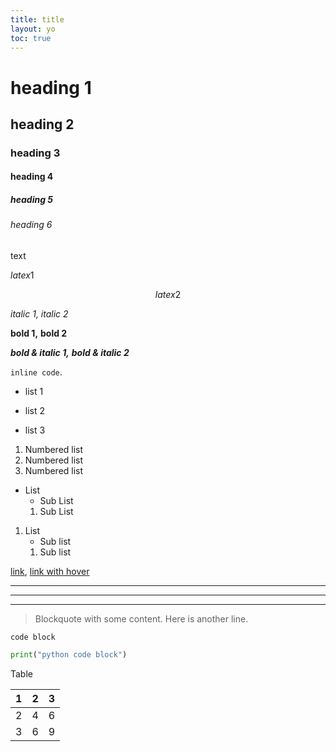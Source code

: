 ```yaml
---
title: title
layout: yo
toc: true
---
```




# heading 1
## heading 2
### heading 3
#### heading 4
##### heading 5
###### heading 6

text

$latex1$

$$latex2$$

_italic 1,_
*italic 2*

__bold 1,__
**bold 2**

___bold & italic 1,___
***bold & italic 2***

`inline code`.

* list 1
- list 2
+ list 3

1. Numbered list
2. Numbered list
3. Numbered list

* List
    - Sub List
    1. Sub List

1. List
    - Sub list
    1. Sub list

[link](https://www.example.com),
[link with hover](https://example.com "hover title")

---
***
___

> Blockquote with some content.
> Here is another line.



```
code block
```



```python
print("python code block")
```


Table

| 1 | 2 | 3 |
| - | - | - |
| 2 | 4 | 6 |
| 3 | 6 | 9 |


